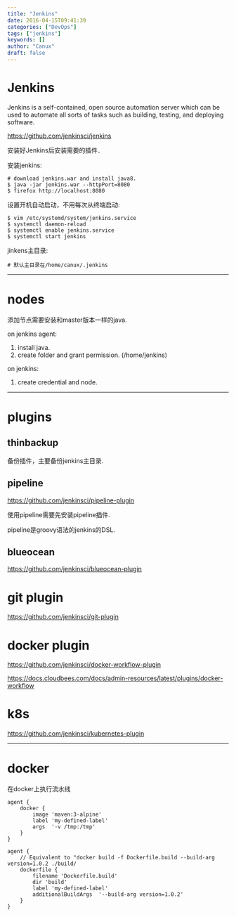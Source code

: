 ```yaml
---
title: "Jenkins"
date: 2016-04-15T09:41:39
categories: ["DevOps"]
tags: ["jenkins"]
keywords: []
author: "Canux"
draft: false
---
```


# Jenkins

Jenkins is a self-contained, open source automation server which can be used to automate all sorts of tasks such as building, testing, and deploying software.

<https://github.com/jenkinsci/jenkins>

安装好Jenkins后安装需要的插件．

安装jenkins:

    # download jenkins.war and install java8.
    $ java -jar jenkins.war --httpPort=8080
    $ firefox http://localhost:8080

设置开机自动启动，不用每次从终端启动:

    $ vim /etc/systemd/system/jenkins.service
    $ systemctl daemon-reload
    $ systemctl enable jenkins.service
    $ systemctl start jenkins

jinkens主目录:

    # 默认主目录在/home/canux/.jenkins

***

# nodes

添加节点需要安装和master版本一样的java.

on jenkins agent:

1. install java.
2. create folder and grant permission. (/home/jenkins)

on jenkins:

1. create credential and node.

***

# plugins

## thinbackup

备份插件，主要备份jenkins主目录.

## pipeline

<https://github.com/jenkinsci/pipeline-plugin>

使用pipeline需要先安装pipeline插件.

pipeline是groovy语法的jenkins的DSL.

## blueocean

<https://github.com/jenkinsci/blueocean-plugin>

# git plugin

<https://github.com/jenkinsci/git-plugin>

# docker plugin

<https://github.com/jenkinsci/docker-workflow-plugin>

<https://docs.cloudbees.com/docs/admin-resources/latest/plugins/docker-workflow>

# k8s

<https://github.com/jenkinsci/kubernetes-plugin>

***

# docker

在docker上执行流水线

    agent {
        docker {
            image 'maven:3-alpine'
            label 'my-defined-label'
            args  '-v /tmp:/tmp'
        }
    }

    agent {
        // Equivalent to "docker build -f Dockerfile.build --build-arg version=1.0.2 ./build/
        dockerfile {
            filename 'Dockerfile.build'
            dir 'build'
            label 'my-defined-label'
            additionalBuildArgs  '--build-arg version=1.0.2'
        }
    }